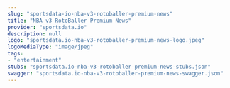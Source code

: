 ```yaml
---
slug: "sportsdata-io-nba-v3-rotoballer-premium-news"
title: "NBA v3 RotoBaller Premium News"
provider: "sportsdata.io"
description: null
logo: "sportsdata.io-nba-v3-rotoballer-premium-news-logo.jpeg"
logoMediaType: "image/jpeg"
tags:
- "entertainment"
stubs: "sportsdata.io-nba-v3-rotoballer-premium-news-stubs.json"
swagger: "sportsdata.io-nba-v3-rotoballer-premium-news-swagger.json"
---
```

